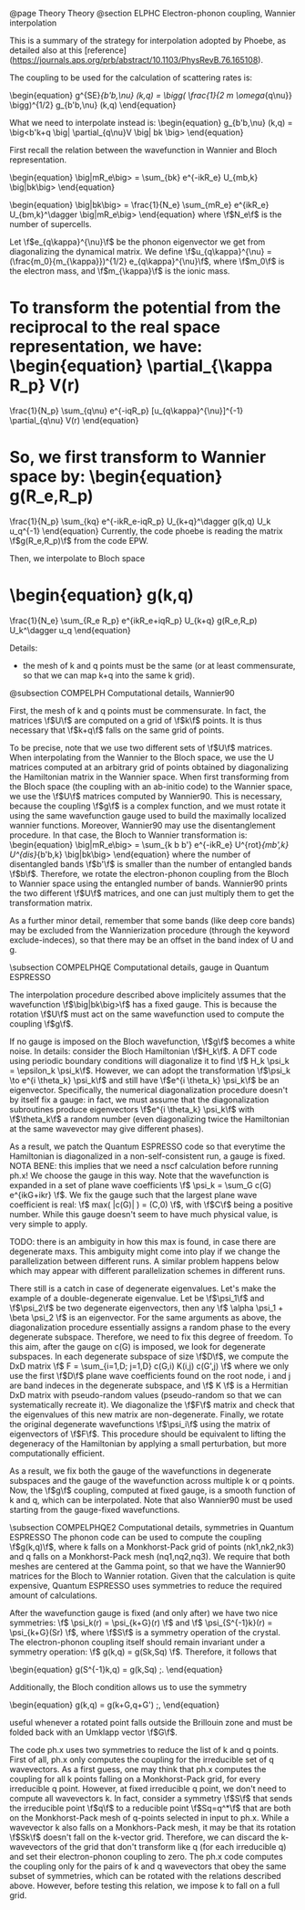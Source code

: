 @page Theory Theory
@section ELPHC Electron-phonon coupling, Wannier interpolation

This is a summary of the strategy for interpolation adopted by Phoebe, as detailed also at this [reference] (https://journals.aps.org/prb/abstract/10.1103/PhysRevB.76.165108).

The coupling to be used for the calculation of scattering rates is:


\begin{equation}
g^{SE}_{b'b,\nu} (k,q) = \bigg( \frac{1}{2 m \omega_{q\nu}} \bigg)^{1/2} g_{b'b,\nu} (k,q)
\end{equation}

What we need to interpolate instead is:
\begin{equation}
g_{b'b,\nu} (k,q) = \big<b'k+q \big| \partial_{q\nu}V \big| bk \big>
\end{equation}

First recall the relation between the wavefunction in Wannier and Bloch representation.

\begin{equation}
\big|mR_e\big> = \sum_{bk} e^{-ikR_e} U_{mb,k} \big|bk\big>
\end{equation}

\begin{equation}
\big|bk\big> = \frac{1}{N_e} \sum_{mR_e} e^{ikR_e} U_{bm,k}^\dagger \big|mR_e\big>
\end{equation}
where \f$N_e\f$ is the number of supercells.



Let \f$e_{q\kappa}^{\nu}\f$ be the phonon eigenvector we get from diagonalizing the dynamical matrix.
We define \f$u_{q\kappa}^{\nu} = (\frac{m_0}{m_{\kappa}})^{1/2} e_{q\kappa}^{\nu}\f$, where \f$m_0\f$ is the electron mass, and \f$m_{\kappa}\f$ is the ionic mass.

To transform the potential from the reciprocal to the real space representation, we have:
\begin{equation}
\partial_{\kappa R_p} V(r)
=
\frac{1}{N_p}
\sum_{q\nu} e^{-iqR_p} [u_{q\kappa}^{\nu}]^{-1} \partial_{q\nu} V(r)
\end{equation}


So, we first transform to Wannier space by:
\begin{equation}
g(R_e,R_p)
=
\frac{1}{N_p}
\sum_{kq} e^{-ikR_e-iqR_p} U_{k+q}^\dagger g(k,q) U_k u_q^{-1}
\end{equation}
Currently, the code phoebe is reading the matrix \f$g(R_e,R_p)\f$ from the code EPW.

Then, we interpolate to Bloch space

\begin{equation}
g(k,q)
=
\frac{1}{N_e}
\sum_{R_e R_p} e^{ikR_e+iqR_p} U_{k+q} g(R_e,R_p) U_k^\dagger u_q
\end{equation}


Details:
* the mesh of k and q points must be the same (or at least commensurate, so that we can map k+q into the same k grid).


@subsection COMPELPH Computational details, Wannier90

First, the mesh of k and q points must be commensurate.
In fact, the matrices \f$U\f$ are computed on a grid of \f$k\f$ points.
It is thus necessary that \f$k+q\f$ falls on the same grid of points.


To be precise, note that we use two different sets of \f$U\f$ matrices.
When interpolating from the Wannier to the Bloch space, we use the U matrices computed at an arbitrary grid of points obtained by diagonalizing the Hamiltonian matrix in the Wannier space.
When first transforming from the Bloch space (the coupling with an ab-initio code) to the Wannier space, we use the \f$U\f$ matrices computed by Wannier90.
This is necessary, because the coupling \f$g\f$ is a complex function, and we must rotate it using the same wavefunction gauge used to build the maximally localized wannier functions.
Moreover, Wannier90 may use the disentanglement procedure.
In that case, the Bloch to Wannier transformation is:
\begin{equation}
\big|mR_e\big> = \sum_{k b b'} e^{-ikR_e} U^{rot}_{mb',k} U^{dis}_{b'b,k} \big|bk\big>
\end{equation}
where the number of disentangled bands \f$b'\f$ is smaller than the number of entangled bands \f$b\f$.
Therefore, we rotate the electron-phonon coupling from the Bloch to Wannier space using the entangled number of bands.
Wannier90 prints the two different \f$U\f$ matrices, and one can just multiply them to get the transformation matrix.

As a further minor detail, remember that some bands (like deep core bands) may be excluded from the Wannierization procedure (through the keyword exclude-indeces), so that there may be an offset in the band index of U and g.



\subsection COMPELPHQE Computational details, gauge in Quantum ESPRESSO 

The interpolation procedure described above implicitely assumes that the wavefunction \f$\big|bk\big>\f$ has a fixed gauge.
This is because the rotation \f$U\f$ must act on the same wavefunction used to compute the coupling \f$g\f$.

If no gauge is imposed on the Bloch wavefunction, \f$g\f$ becomes a white noise.
In details: consider the Bloch Hamiltonian \f$H_k\f$.
A DFT code using periodic boundary conditions will diagonalize it to find \f$ H_k \psi_k = \epsilon_k \psi_k\f$.
However, we can adopt the transformation \f$\psi_k \to e^{i \theta_k} \psi_k\f$ and still have \f$e^{i \theta_k} \psi_k\f$ be an eigenvector.
Specifically, the numerical diagonalization procedure doesn't by itself fix a gauge: in fact, we must assume that the diagonalization subroutines produce eigenvectors \f$e^{i \theta_k} \psi_k\f$ with \f$\theta_k\f$ a random number (even diagonalizing twice the Hamiltonian at the same wavevector may give different phases).

As a result, we patch the Quantum ESPRESSO code so that everytime the Hamiltonian is diagonalized in a non-self-consistent run, a gauge is fixed.
NOTA BENE: this implies that we need a nscf calculation before running ph.x!
We choose the gauge in this way.
Note that the wavefunction is expanded in a set of plane wave coefficients \f$ \psi_k = \sum_G c(G) e^{ikG+ikr} \f$.
We fix the gauge such that the largest plane wave coefficient is real: \f$ max( |c(G)| ) = (C,0) \f$, with \f$C\f$ being a positive number.
While this gauge doesn't seem to have much physical value, is very simple to apply.

TODO: there is an ambiguity in how this max is found, in case there are degenerate maxs. This ambiguity might come into play if we change the parallelization between different runs. A similar problem happens below which may appear with different parallelization schemes in different runs.

There still is a catch in case of degenerate eigenvalues.
Let's make the example of a double-degenerate eigenvalue.
Let be \f$\psi_1\f$ and \f$\psi_2\f$ be two degenerate eigenvectors, then any \f$ \alpha \psi_1 + \beta \psi_2 \f$ is an eigenvector.
For the same arguments as above, the diagonalization procedure essentially assigns a random phase to the every degenerate subspace.
Therefore, we need to fix this degree of freedom.
To this aim, after the gauge on c(G) is imposed, we look for degenerate subspaces.
In each degenerate subspace of size \f$D\f$, we compute the DxD matrix \f$ F = \sum_{i=1,D; j=1,D} c(G,i) K(i,j) c(G',j) \f$ where we only use the first \f$D\f$ plane wave coefficients found on the root node, i and j are band indeces in the degenerate subspace, and \f$ K \f$ is a Hermitian DxD matrix with pseudo-random values (pseudo-random so that we can systematically recreate it).
We diagonalize the \f$F\f$ matrix and check that the eigenvalues of this new matrix are non-degenerate.
Finally, we rotate the original degenerate wavefunctions \f$\psi_i\f$ using the matrix of eigenvectors of \f$F\f$.
This procedure should be equivalent to lifting the degeneracy of the Hamiltonian by applying a small perturbation, but more computationally efficient.

As a result, we fix both the gauge of the wavefunctions in degenerate subspaces and the gauge of the wavefunction across multiple k or q points.
Now, the \f$g\f$ coupling, computed at fixed gauge, is a smooth function of k and q, which can be interpolated.
Note that also Wannier90 must be used starting from the gauge-fixed wavefunctions.



\subsection COMPELPHQE2 Computational details, symmetries in Quantum ESPRESSO
The phonon code can be used to compute the coupling \f$g(k,q)\f$, where k falls on a Monkhorst-Pack grid of points (nk1,nk2,nk3) and q falls on a Monkhorst-Pack mesh (nq1,nq2,nq3).
We require that both meshes are centered at the Gamma point, so that we have the Wannier90 matrices for the Bloch to Wannier rotation.
Given that the calculation is quite expensive, Quantum ESPRESSO uses symmetries to reduce the required amount of calculations.

After the wavefunction gauge is fixed (and only after) we have two nice symmetries: \f$ \psi_k(r) = \psi_{k+G}(r) \f$ and \f$ \psi_{S^{-1}k}(r) = \psi_{k+G}(Sr) \f$, where \f$S\f$ is a symmetry operation of the crystal.
The electron-phonon coupling itself should remain invariant under a symmetry operation: \f$ g(k,q) = g(Sk,Sq) \f$. Therefore, it follows that

\begin{equation}
g(S^{-1}k,q) = g(k,Sq) \;.
\end{equation}

Additionally, the Bloch condition allows us to use the symmetry

\begin{equation} 
g(k,q) = g(k+G,q+G') \;,
\end{equation}

useful whenever a rotated point falls outside the Brillouin zone and must be folded back with an Umklapp vector \f$G\f$.

The code ph.x uses two symmetries to reduce the list of k and q points.
First of all, ph.x only computes the coupling for the irreducible set of q wavevectors.
As a first guess, one may think that ph.x computes the coupling for all k points falling on a Monkhorst-Pack grid, for every irreducible q point.
However, at fixed irreducible q point, we don't need to compute all wavevectors k.
In fact, consider a symmetry \f$S\f$ that sends the irreducible point \f$q\f$ to a reducible point \f$Sq=q^*\f$ that are both on the Monkhorst-Pack mesh of q-points selected in input to ph.x.
While a wavevector k also falls on a Monkhors-Pack mesh, it may be that its rotation \f$Sk\f$ doesn't fall on the k-vector grid.
Therefore, we can discard the k-wavevectors of the grid that don't transform like q (for each irreducible q) and set their electron-phonon coupling to zero.
The ph.x code computes the coupling only for the pairs of k and q wavevectors that obey the same subset of symmetries, which can be rotated with the relations described above.
However, before testing this relation, we impose k to fall on a full grid.